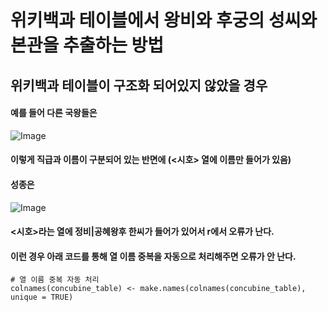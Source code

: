 # 위키백과 테이블에서 왕비와 후궁의 성씨와 본관을 추출하는 방법 

## 위키백과 테이블이 구조화 되어있지 않았을 경우 

#### 예를 들어 다른 국왕들은 

![Image](https://github.com/user-attachments/assets/46042f01-809a-441a-b7e7-375b319b7a1f)

#### 이렇게 직급과 이름이 구분되어 있는 반면에 (<시호> 열에 이름만 들어가 있음)

#### 성종은 

![Image](https://github.com/user-attachments/assets/1e4365ef-cbee-48a7-9feb-133ae06b3b83)

#### <시호>라는 열에 정비|공혜왕후 한씨가 들어가 있어서 r에서 오류가 난다. 

#### 이런 경우 아래 코드를 통해 열 이름 중복을 자동으로 처리해주면 오류가 안 난다. 

```{r}
# 열 이름 중복 자동 처리
colnames(concubine_table) <- make.names(colnames(concubine_table), unique = TRUE)
```


